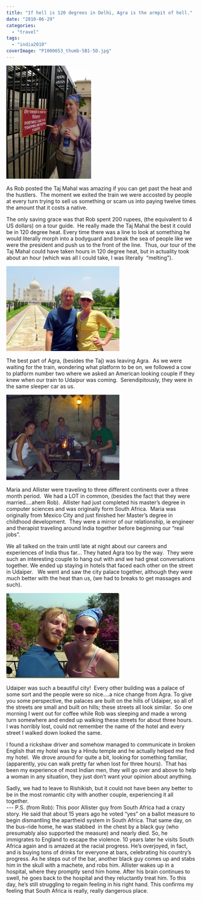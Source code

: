 ```yaml
---
title: "If hell is 120 degrees in Delhi, Agra is the armpit of hell."
date: "2010-06-29"
categories:
  - "travel"
tags:
  - "india2010"
coverImage: "P1000653_thumb-5B1-5D.jpg"
---
```


[![P1000646](images/P1000646_thumb-5B1-5D-225x300.jpg "P1000646")](/wp-content/uploads/2010/06/P1000646_thumb-5B1-5D.jpg)

As Rob posted the Taj Mahal was amazing if you can get past the heat and the hustlers.  The moment we exited the train we were accosted by people at every turn trying to sell us something or scam us into paying twelve times the amount that it costs a native.

The only saving grace was that Rob spent 200 rupees, (the equivalent to 4 US dollars) on a tour guide.  He really made the Taj Mahal the best it could be in 120 degree heat. Every time there was a line to look at something he would literally morph into a bodyguard and break the sea of people like we were the president and push us to the front of the line.  Thus, our tour of the Taj Mahal could have taken hours in 120 degree heat, but in actuality took about an hour (which was all I could take, I was literally  “melting”).

[![P1000605](images/P1000605_thumb-5B1-5D-300x225.jpg "P1000605")](/wp-content/uploads/2010/06/P1000605_thumb-5B1-5D.jpg)

The best part of Agra, (besides the Taj) was leaving Agra.  As we were waiting for the train, wondering what platform to be on, we followed a cow to platform number two where we asked an American looking couple if they knew when our train to Udaipur was coming.  Serendipitously, they were in the same sleeper car as us.



[![P1000647](images/P1000647_thumb-5B1-5D-300x226.jpg "P1000647")](/wp-content/uploads/2010/06/P1000647_thumb-5B1-5D.jpg)

Maria and Allister were traveling to three different continents over a three month period.  We had a LOT in common, (besides the fact that they were married….ahem Rob).  Allister had just completed his master’s degree in computer sciences and was originally form South Africa.  Maria was originally from Mexico City and just finished her Master’s degree in childhood development.  They were a mirror of our relationship, ie engineer and therapist traveling around India together before beginning our “real jobs”.

We all talked on the train until late at night about our careers and experiences of India thus far… They hated Agra too by the way.  They were such an interesting couple to hang out with and we had great conversations together. We ended up staying in hotels that faced each other on the street in Udaiper.   We went and saw the city palace together, although they were much better with the heat than us, (we had to breaks to get massages and such).

[![P1000653](images/P1000653_thumb-5B1-5D-300x226.jpg "P1000653")](http://lh4.ggpht.com/_eHYRsPsgjsg/TCmuV_Xv0UI/AAAAAAAAM9Q/N3G04iYRgtQ/P1000653%5B3%5D.jpg?imgmax=800)

Udaiper was such a beautiful city!  Every other building was a palace of some sort and the people were so nice….a nice change from Agra. To give you some perspective, the palaces are built on the hills of Udaiper, so all of the streets are small and built on hills; these streets all look similar.  So one morning I went out for coffee while Rob was sleeping and made a wrong turn somewhere and ended up walking these streets for about three hours.  I was horribly lost, could not remember the name of the hotel and every street I walked down looked the same.

I found a rickshaw driver and somehow managed to communicate in broken English that my hotel was by a Hindu temple and he actually helped me find my hotel.  We drove around for quite a bit, looking for something familiar, (apparently, you can walk pretty far when lost for three hours).  That has been my experience of most Indian men, they will go over and above to help a woman in any situation, they just don’t want your opinion about anything.

Sadly, we had to leave to Rishikish, but it could not have been any better to be in the most romantic city with another couple, experiencing it all together.  
\---
P.S. (from Rob): This poor Allister guy from South Africa had a crazy story. He said that about 15 years ago he voted “yes” on a ballot measure to begin dismantling the apartheid system in South Africa. That same day, on the bus-ride home, he was stabbed  in the chest by a black guy (who presumably also supported the measure) and nearly died. So, he immigrates to England to escape the violence. 10 years later he visits South Africa again and is amazed at the racial progress. He’s overjoyed, in fact, and is buying tons of drinks for everyone at bars, celebrating his country’s progress. As he steps out of the bar, another black guy comes up and stabs him in the skull with a machete, and robs him. Allister wakes up in a hospital, where they promptly send him home. After his brain continues to swell, he goes back to the hospital and they reluctantly treat him. To this day, he’s still struggling to regain feeling in his right hand. This confirms my feeling that South Africa is really, really dangerous place.
